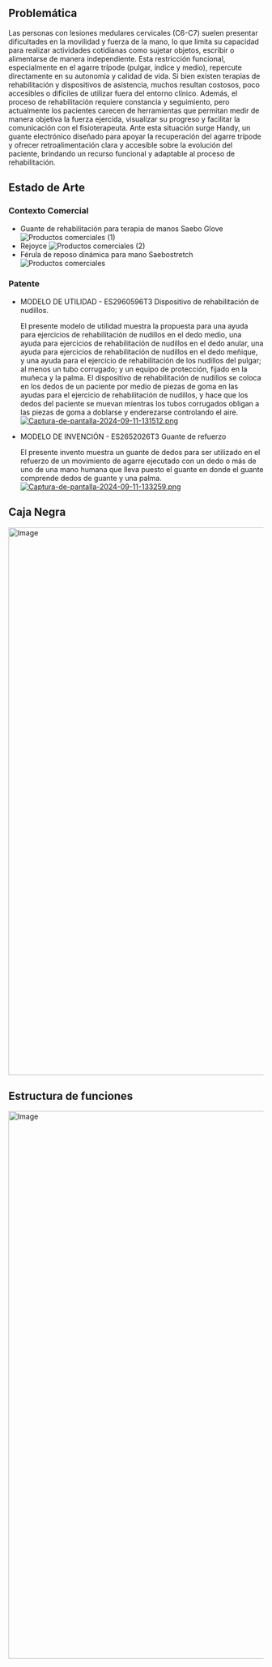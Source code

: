 
## Problemática
Las personas con lesiones medulares cervicales (C6-C7) suelen presentar dificultades en la movilidad y fuerza de la mano, lo que limita su capacidad para realizar actividades cotidianas como sujetar objetos, escribir o alimentarse de manera independiente. Esta restricción funcional, especialmente en el agarre trípode (pulgar, índice y medio), repercute directamente en su autonomía y calidad de vida.
Si bien existen terapias de rehabilitación y dispositivos de asistencia, muchos resultan costosos, poco accesibles o difíciles de utilizar fuera del entorno clínico. Además, el proceso de rehabilitación requiere constancia y seguimiento, pero actualmente los pacientes carecen de herramientas que permitan medir de manera objetiva la fuerza ejercida, visualizar su progreso y facilitar la comunicación con el fisioterapeuta.
Ante esta situación surge Handy, un guante electrónico diseñado para apoyar la recuperación del agarre trípode y ofrecer retroalimentación clara y accesible sobre la evolución del paciente, brindando un recurso funcional y adaptable al proceso de rehabilitación.

## Estado de Arte
### Contexto Comercial
- Guante de rehabilitación para terapia de manos Saebo Glove
![Productos comerciales (1)](https://github.com/user-attachments/assets/e8efa1b8-2814-4b3f-81f3-c0363b5c26a0)
- Rejoyce
![Productos comerciales (2)](https://github.com/user-attachments/assets/a470e5ca-63ef-4c5a-95bf-933e221e64e8)
- Férula de reposo dinámica para mano Saebostretch
![Productos comerciales](https://github.com/user-attachments/assets/13843ca6-f0c5-4be7-9388-2270afd80969)

### Patente
- MODELO DE UTILIDAD - ES2960596T3 Dispositivo de rehabilitación de nudillos.

  El presente modelo de utilidad muestra la propuesta para una ayuda para ejercicios de rehabilitación de nudillos en el dedo medio, una ayuda para ejercicios de     rehabilitación de nudillos en el dedo anular, una ayuda para ejercicios de rehabilitación de nudillos en el dedo meñique, y una ayuda para el ejercicio de          rehabilitación de los nudillos del pulgar; al menos un tubo corrugado; y un equipo de protección, fijado en la muñeca y la palma. El dispositivo de               rehabilitación  de nudillos se coloca en los dedos de un paciente por medio de piezas de goma en las ayudas para el ejercicio de rehabilitación de nudillos, y hace que los dedos del paciente se muevan mientras los tubos corrugados obligan a las piezas de goma a doblarse y enderezarse controlando el aire.
[![Captura-de-pantalla-2024-09-11-131512.png](https://i.postimg.cc/ZRv4v0rg/Captura-de-pantalla-2024-09-11-131512.png)](https://postimg.cc/CB0WWhrH)

- MODELO DE INVENCIÓN - ES2652026T3 Guante de refuerzo

  El presente invento muestra un guante de dedos para ser utilizado en el refuerzo de un movimiento de agarre ejecutado con un dedo o más de uno de una mano humana   que lleva puesto el guante en donde el guante comprende dedos de guante y una palma.
  [![Captura-de-pantalla-2024-09-11-133259.png](https://i.postimg.cc/pL1S5vP5/Captura-de-pantalla-2024-09-11-133259.png)](https://postimg.cc/jDPcBGwR)

  

## Caja Negra
<img width="1920" height="1080" alt="Image" src="https://github.com/user-attachments/assets/a608e7c3-da9b-4cf7-94c4-e7ba90498dbf" />

## Estructura de funciones
<img width="1920" height="1080" alt="Image" src="https://github.com/user-attachments/assets/ed5cf486-54df-4195-aabf-23f50a0cfeaa" />
